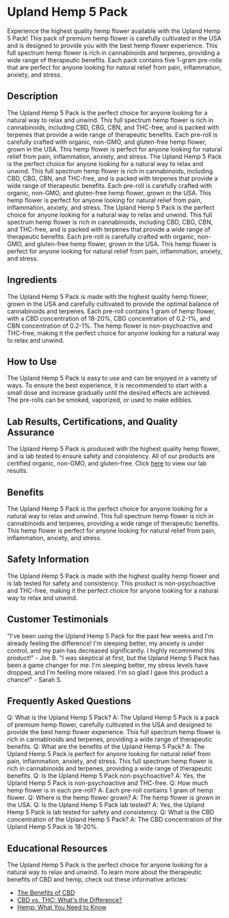 # Upland Hemp 5 Pack
Experience the highest quality hemp flower available with the Upland Hemp 5 Pack! This pack of premium hemp flower is carefully cultivated in the USA and is designed to provide you with the best hemp flower experience. This full spectrum hemp flower is rich in cannabinoids and terpenes, providing a wide range of therapeutic benefits. Each pack contains five 1-gram pre-rolls that are perfect for anyone looking for natural relief from pain, inflammation, anxiety, and stress.
## Description
The Upland Hemp 5 Pack is the perfect choice for anyone looking for a natural way to relax and unwind. This full spectrum hemp flower is rich in cannabinoids, including CBD, CBG, CBN, and THC-free, and is packed with terpenes that provide a wide range of therapeutic benefits. Each pre-roll is carefully crafted with organic, non-GMO, and gluten-free hemp flower, grown in the USA. This hemp flower is perfect for anyone looking for natural relief from pain, inflammation, anxiety, and stress.
The Upland Hemp 5 Pack is the perfect choice for anyone looking for a natural way to relax and unwind. This full spectrum hemp flower is rich in cannabinoids, including CBD, CBG, CBN, and THC-free, and is packed with terpenes that provide a wide range of therapeutic benefits. Each pre-roll is carefully crafted with organic, non-GMO, and gluten-free hemp flower, grown in the USA. This hemp flower is perfect for anyone looking for natural relief from pain, inflammation, anxiety, and stress.
The Upland Hemp 5 Pack is the perfect choice for anyone looking for a natural way to relax and unwind. This full spectrum hemp flower is rich in cannabinoids, including CBD, CBG, CBN, and THC-free, and is packed with terpenes that provide a wide range of therapeutic benefits. Each pre-roll is carefully crafted with organic, non-GMO, and gluten-free hemp flower, grown in the USA. This hemp flower is perfect for anyone looking for natural relief from pain, inflammation, anxiety, and stress.
## Ingredients
The Upland Hemp 5 Pack is made with the highest quality hemp flower, grown in the USA and carefully cultivated to provide the optimal balance of cannabinoids and terpenes. Each pre-roll contains 1 gram of hemp flower, with a CBD concentration of 18-20%, CBG concentration of 0.2-1%, and CBN concentration of 0.2-1%. The hemp flower is non-psychoactive and THC-free, making it the perfect choice for anyone looking for a natural way to relax and unwind.
## How to Use
The Upland Hemp 5 Pack is easy to use and can be enjoyed in a variety of ways. To ensure the best experience, it is recommended to start with a small dose and increase gradually until the desired effects are achieved. The pre-rolls can be smoked, vaporized, or used to make edibles.
## Lab Results, Certifications, and Quality Assurance
The Upland Hemp 5 Pack is produced with the highest quality hemp flower, and is lab tested to ensure safety and consistency. All of our products are certified organic, non-GMO, and gluten-free. Click [here](www.mycbdlabresults.com) to view our lab results.
## Benefits
The Upland Hemp 5 Pack is the perfect choice for anyone looking for a natural way to relax and unwind. This full spectrum hemp flower is rich in cannabinoids and terpenes, providing a wide range of therapeutic benefits. This hemp flower is perfect for anyone looking for natural relief from pain, inflammation, anxiety, and stress.
## Safety Information
The Upland Hemp 5 Pack is made with the highest quality hemp flower and is lab tested for safety and consistency. This product is non-psychoactive and THC-free, making it the perfect choice for anyone looking for a natural way to relax and unwind.
## Customer Testimonials
"I've been using the Upland Hemp 5 Pack for the past few weeks and I'm already feeling the difference! I'm sleeping better, my anxiety is under control, and my pain has decreased significantly. I highly recommend this product!" - Joe B.
"I was skeptical at first, but the Upland Hemp 5 Pack has been a game changer for me. I'm sleeping better, my stress levels have dropped, and I'm feeling more relaxed. I'm so glad I gave this product a chance!" - Sarah S.
## Frequently Asked Questions
Q: What is the Upland Hemp 5 Pack?
A: The Upland Hemp 5 Pack is a pack of premium hemp flower, carefully cultivated in the USA and designed to provide the best hemp flower experience. This full spectrum hemp flower is rich in cannabinoids and terpenes, providing a wide range of therapeutic benefits.
Q: What are the benefits of the Upland Hemp 5 Pack?
A: The Upland Hemp 5 Pack is perfect for anyone looking for natural relief from pain, inflammation, anxiety, and stress. This full spectrum hemp flower is rich in cannabinoids and terpenes, providing a wide range of therapeutic benefits.
Q: Is the Upland Hemp 5 Pack non-psychoactive?
A: Yes, the Upland Hemp 5 Pack is non-psychoactive and THC-free.
Q: How much hemp flower is in each pre-roll?
A: Each pre-roll contains 1 gram of hemp flower.
Q: Where is the hemp flower grown?
A: The hemp flower is grown in the USA.
Q: Is the Upland Hemp 5 Pack lab tested?
A: Yes, the Upland Hemp 5 Pack is lab tested for safety and consistency.
Q: What is the CBD concentration of the Upland Hemp 5 Pack?
A: The CBD concentration of the Upland Hemp 5 Pack is 18-20%.
## Educational Resources
The Upland Hemp 5 Pack is the perfect choice for anyone looking for a natural way to relax and unwind. To learn more about the therapeutic benefits of CBD and hemp, check out these informative articles:
- [The Benefits of CBD](https://www.leafly.com/news/cannabis-101/what-are-the-benefits-of-cbd)
- [CBD vs. THC: What's the Difference?](https://www.healthline.com/health/cbd-vs-thc)
- [Hemp: What You Need to Know](https://www.medicalnewstoday.com/articles/hemp-what-you-need-to-know#benefits)